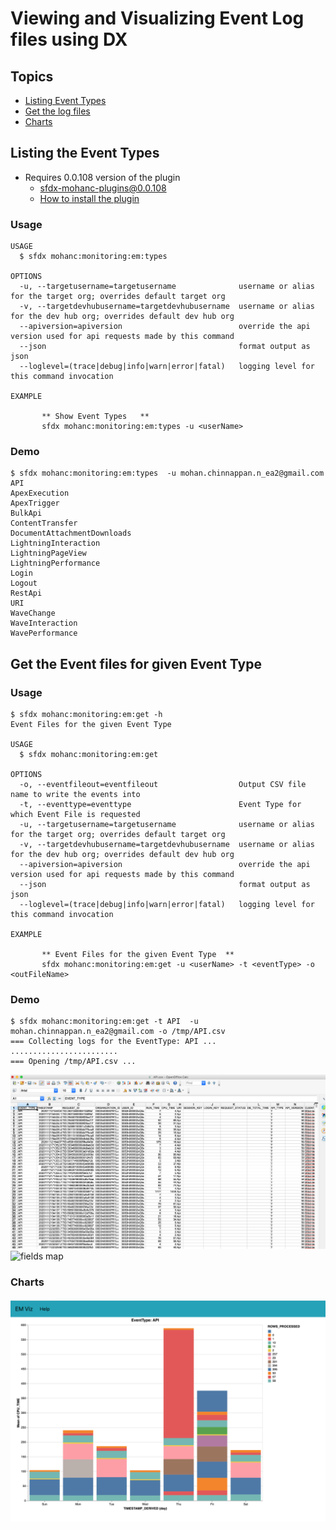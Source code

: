# Viewing and Visualizing Event Log files using DX

## Topics
- [Listing Event Types](#types)
- [Get the log files](#get)
- [Charts](#charts)


<a name="types"></a>
## Listing the Event Types
- Requires 0.0.108 version of the plugin
    - sfdx-mohanc-plugins@0.0.108
    - [How to install the plugin](https://mohan-chinnappan-n.github.io/dx/plugins.html#/1)
### Usage
```
USAGE
  $ sfdx mohanc:monitoring:em:types

OPTIONS
  -u, --targetusername=targetusername              username or alias for the target org; overrides default target org
  -v, --targetdevhubusername=targetdevhubusername  username or alias for the dev hub org; overrides default dev hub org
  --apiversion=apiversion                          override the api version used for api requests made by this command
  --json                                           format output as json
  --loglevel=(trace|debug|info|warn|error|fatal)   logging level for this command invocation

EXAMPLE

       ** Show Event Types   **
       sfdx mohanc:monitoring:em:types -u <userName>

```

### Demo
```
$ sfdx mohanc:monitoring:em:types  -u mohan.chinnappan.n_ea2@gmail.com 
API
ApexExecution
ApexTrigger
BulkApi
ContentTransfer
DocumentAttachmentDownloads
LightningInteraction
LightningPageView
LightningPerformance
Login
Logout
RestApi
URI
WaveChange
WaveInteraction
WavePerformance

```
<a name="get"></a>
## Get the Event files for given Event Type

### Usage
```
$ sfdx mohanc:monitoring:em:get -h
Event Files for the given Event Type 

USAGE
  $ sfdx mohanc:monitoring:em:get

OPTIONS
  -o, --eventfileout=eventfileout                  Output CSV file name to write the events into
  -t, --eventtype=eventtype                        Event Type for which Event File is requested
  -u, --targetusername=targetusername              username or alias for the target org; overrides default target org
  -v, --targetdevhubusername=targetdevhubusername  username or alias for the dev hub org; overrides default dev hub org
  --apiversion=apiversion                          override the api version used for api requests made by this command
  --json                                           format output as json
  --loglevel=(trace|debug|info|warn|error|fatal)   logging level for this command invocation

EXAMPLE

       ** Event Files for the given Event Type  **
       sfdx mohanc:monitoring:em:get -u <userName> -t <eventType> -o <outFileName>

```

### Demo
```
$ sfdx mohanc:monitoring:em:get -t API  -u mohan.chinnappan.n_ea2@gmail.com -o /tmp/API.csv
=== Collecting logs for the EventType: API ...
........................
=== Opening /tmp/API.csv ...
```
![Event file](img/event-out-1.png)
![fields map](https://res.cloudinary.com/hy4kyit2a/f_auto,fl_lossy,q_70/learn/modules/event_monitoring/event_monitoring_download/images/34f05d6f9de436049c6c33d6131829af_elf_solved_case.png)

<a name="charts"></a>
### Charts
![chart-1](img//api-chart-1.png)
